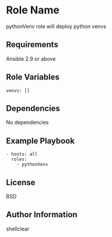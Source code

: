 Role Name
=========

pythonVenv role will deploy python venvs

Requirements
------------

Ansible 2.9 or above

Role Variables
--------------

```
venvs: []
```

Dependencies
------------

No dependencies

Example Playbook
----------------

```
- hosts: all
  roles:
    - pythonVenv
```

License
-------

BSD

Author Information
------------------

shellclear